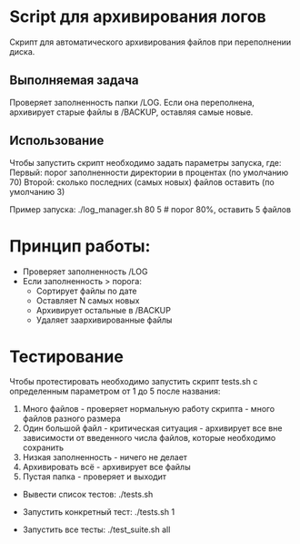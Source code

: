 # Script для архивирования логов
Скрипт для автоматического архивирования файлов при переполнении диска.

## Выполняемая задача
Проверяет заполненность папки /LOG. Если она переполнена, архивирует старые файлы в /BACKUP, оставляя самые новые.

## Использование
Чтобы запустить скрипт необходимо задать параметры запуска, где:
Первый: порог заполненности директории в процентах (по умолчанию 70)
Второй: сколько последних (самых новых) файлов оставить (по умолчанию 3)

Пример запуска:
./log_manager.sh 80 5    # порог 80%, оставить 5 файлов

# Принцип работы:
- Проверяет заполненность /LOG
- Если заполненность > порога:
  - Сортирует файлы по дате
  - Оставляет N самых новых
  - Архивирует остальные в /BACKUP
  - Удаляет заархивированные файлы



# Тестирование
Чтобы протестировать необходимо запустить скрипт tests.sh с определенным параметром от 1 до 5 после названия:
1. Много файлов - проверяет нормальную работу скрипта - много файлов разного размера
2. Один большой файл - критическая ситуация - архивирует все вне зависимости от введенного числа файлов, которые необходимо сохранить
3. Низкая заполненность - ничего не делает
4. Архивировать всё - архивирует все файлы
5. Пустая папка - проверяет и выходит

- Вывести список тестов:
./tests.sh

- Запустить конкретный тест:
./tests.sh 1

- Запустить все тесты:
./test_suite.sh all
